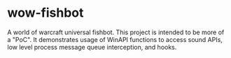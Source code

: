 # wow-fishbot

A world of warcraft universal fishbot.
This project is intended to be more of a "PoC".
It demonstrates usage of WinAPI functions to access sound APIs, low level process message queue interception, and hooks.
